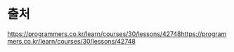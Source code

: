 # 출처

https://programmers.co.kr/learn/courses/30/lessons/42748https://programmers.co.kr/learn/courses/30/lessons/42748